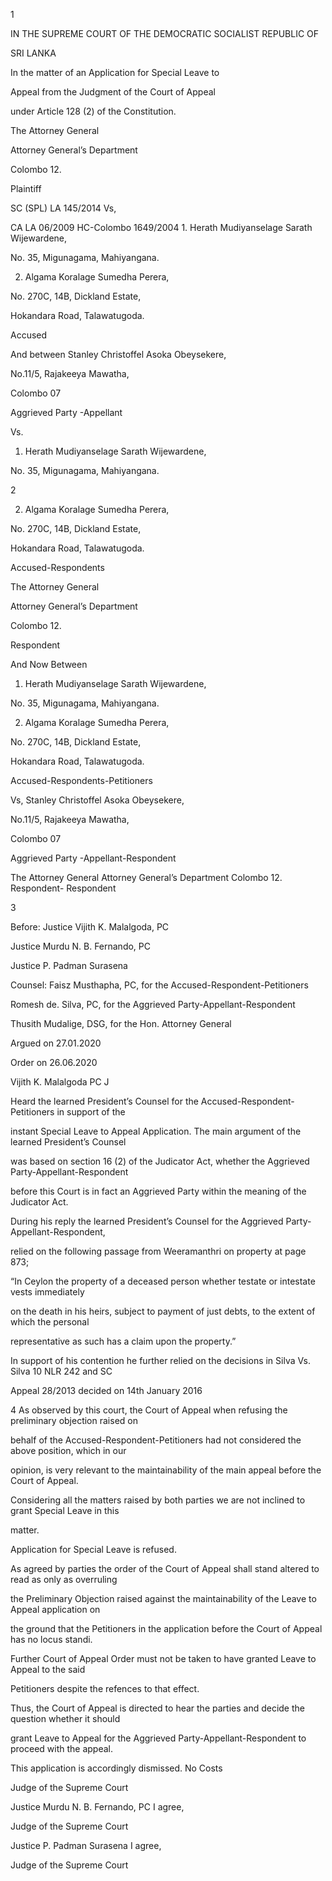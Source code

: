 1

IN THE SUPREME COURT OF THE DEMOCRATIC SOCIALIST REPUBLIC OF

SRI LANKA

In the matter of an Application for Special Leave to

Appeal from the Judgment of the Court of Appeal

under Article 128 (2) of the Constitution.

The Attorney General

Attorney General’s Department

Colombo 12.

Plaintiff

SC (SPL) LA 145/2014 Vs,

CA LA 06/2009 HC-Colombo 1649/2004 1. Herath Mudiyanselage Sarath Wijewardene,

No. 35, Migunagama, Mahiyangana.

2. Algama Koralage Sumedha Perera,

No. 270C, 14B, Dickland Estate,

Hokandara Road, Talawatugoda.

Accused

And between Stanley Christoffel Asoka Obeysekere,

No.11/5, Rajakeeya Mawatha,

Colombo 07

Aggrieved Party -Appellant

Vs.

1. Herath Mudiyanselage Sarath Wijewardene,

No. 35, Migunagama, Mahiyangana.

2

2. Algama Koralage Sumedha Perera,

No. 270C, 14B, Dickland Estate,

Hokandara Road, Talawatugoda.

Accused-Respondents

The Attorney General

Attorney General’s Department

Colombo 12.

Respondent

And Now Between

1. Herath Mudiyanselage Sarath Wijewardene,

No. 35, Migunagama, Mahiyangana.

2. Algama Koralage Sumedha Perera,

No. 270C, 14B, Dickland Estate,

Hokandara Road, Talawatugoda.

Accused-Respondents-Petitioners

Vs, Stanley Christoffel Asoka Obeysekere,

No.11/5, Rajakeeya Mawatha,

Colombo 07

Aggrieved Party -Appellant-Respondent

The Attorney General Attorney General’s Department Colombo 12. Respondent- Respondent

3

Before: Justice Vijith K. Malalgoda, PC

Justice Murdu N. B. Fernando, PC

Justice P. Padman Surasena

Counsel: Faisz Musthapha, PC, for the Accused-Respondent-Petitioners

Romesh de. Silva, PC, for the Aggrieved Party-Appellant-Respondent

Thusith Mudalige, DSG, for the Hon. Attorney General

Argued on 27.01.2020

Order on 26.06.2020

Vijith K. Malalgoda PC J

Heard the learned President’s Counsel for the Accused-Respondent-Petitioners in support of the

instant Special Leave to Appeal Application. The main argument of the learned President’s Counsel

was based on section 16 (2) of the Judicator Act, whether the Aggrieved Party-Appellant-Respondent

before this Court is in fact an Aggrieved Party within the meaning of the Judicator Act.

During his reply the learned President’s Counsel for the Aggrieved Party-Appellant-Respondent,

relied on the following passage from Weeramanthri on property at page 873;

“In Ceylon the property of a deceased person whether testate or intestate vests immediately

on the death in his heirs, subject to payment of just debts, to the extent of which the personal

representative as such has a claim upon the property.”

In support of his contention he further relied on the decisions in Silva Vs. Silva 10 NLR 242 and SC

Appeal 28/2013 decided on 14th January 2016

4 As observed by this court, the Court of Appeal when refusing the preliminary objection raised on

behalf of the Accused-Respondent-Petitioners had not considered the above position, which in our

opinion, is very relevant to the maintainability of the main appeal before the Court of Appeal.

Considering all the matters raised by both parties we are not inclined to grant Special Leave in this

matter.

Application for Special Leave is refused.

As agreed by parties the order of the Court of Appeal shall stand altered to read as only as overruling

the Preliminary Objection raised against the maintainability of the Leave to Appeal application on

the ground that the Petitioners in the application before the Court of Appeal has no locus standi.

Further Court of Appeal Order must not be taken to have granted Leave to Appeal to the said

Petitioners despite the refences to that effect.

Thus, the Court of Appeal is directed to hear the parties and decide the question whether it should

grant Leave to Appeal for the Aggrieved Party-Appellant-Respondent to proceed with the appeal.

This application is accordingly dismissed. No Costs

Judge of the Supreme Court

Justice Murdu N. B. Fernando, PC I agree,

Judge of the Supreme Court

Justice P. Padman Surasena I agree,

Judge of the Supreme Court
